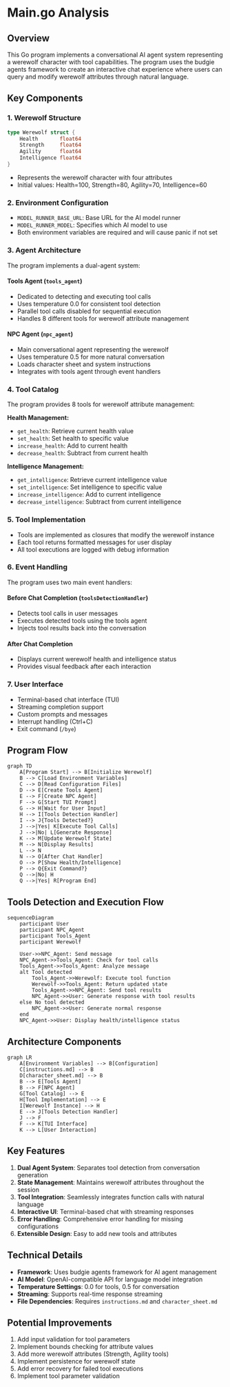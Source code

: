 # Main.go Analysis

## Overview
This Go program implements a conversational AI agent system representing a werewolf character with tool capabilities. The program uses the budgie agents framework to create an interactive chat experience where users can query and modify werewolf attributes through natural language.

## Key Components

### 1. Werewolf Structure
```go
type Werewolf struct {
    Health       float64
    Strength     float64
    Agility      float64
    Intelligence float64
}
```
- Represents the werewolf character with four attributes
- Initial values: Health=100, Strength=80, Agility=70, Intelligence=60

### 2. Environment Configuration
- `MODEL_RUNNER_BASE_URL`: Base URL for the AI model runner
- `MODEL_RUNNER_MODEL`: Specifies which AI model to use
- Both environment variables are required and will cause panic if not set

### 3. Agent Architecture
The program implements a dual-agent system:

#### Tools Agent (`tools_agent`)
- Dedicated to detecting and executing tool calls
- Uses temperature 0.0 for consistent tool detection
- Parallel tool calls disabled for sequential execution
- Handles 8 different tools for werewolf attribute management

#### NPC Agent (`npc_agent`)
- Main conversational agent representing the werewolf
- Uses temperature 0.5 for more natural conversation
- Loads character sheet and system instructions
- Integrates with tools agent through event handlers

### 4. Tool Catalog
The program provides 8 tools for werewolf attribute management:

**Health Management:**
- `get_health`: Retrieve current health value
- `set_health`: Set health to specific value
- `increase_health`: Add to current health
- `decrease_health`: Subtract from current health

**Intelligence Management:**
- `get_intelligence`: Retrieve current intelligence value
- `set_intelligence`: Set intelligence to specific value
- `increase_intelligence`: Add to current intelligence
- `decrease_intelligence`: Subtract from current intelligence

### 5. Tool Implementation
- Tools are implemented as closures that modify the werewolf instance
- Each tool returns formatted messages for user display
- All tool executions are logged with debug information

### 6. Event Handling
The program uses two main event handlers:

#### Before Chat Completion (`toolsDetectionHandler`)
- Detects tool calls in user messages
- Executes detected tools using the tools agent
- Injects tool results back into the conversation

#### After Chat Completion
- Displays current werewolf health and intelligence status
- Provides visual feedback after each interaction

### 7. User Interface
- Terminal-based chat interface (TUI)
- Streaming completion support
- Custom prompts and messages
- Interrupt handling (Ctrl+C)
- Exit command (`/bye`)

## Program Flow

```mermaid
graph TD
    A[Program Start] --> B[Initialize Werewolf]
    B --> C[Load Environment Variables]
    C --> D[Read Configuration Files]
    D --> E[Create Tools Agent]
    E --> F[Create NPC Agent]
    F --> G[Start TUI Prompt]
    G --> H[Wait for User Input]
    H --> I[Tools Detection Handler]
    I --> J{Tools Detected?}
    J -->|Yes| K[Execute Tool Calls]
    J -->|No| L[Generate Response]
    K --> M[Update Werewolf State]
    M --> N[Display Results]
    L --> N
    N --> O[After Chat Handler]
    O --> P[Show Health/Intelligence]
    P --> Q{Exit Command?}
    Q -->|No| H
    Q -->|Yes| R[Program End]
```

## Tools Detection and Execution Flow

```mermaid
sequenceDiagram
    participant User
    participant NPC_Agent
    participant Tools_Agent
    participant Werewolf
    
    User->>NPC_Agent: Send message
    NPC_Agent->>Tools_Agent: Check for tool calls
    Tools_Agent->>Tools_Agent: Analyze message
    alt Tool detected
        Tools_Agent->>Werewolf: Execute tool function
        Werewolf->>Tools_Agent: Return updated state
        Tools_Agent->>NPC_Agent: Send tool results
        NPC_Agent->>User: Generate response with tool results
    else No tool detected
        NPC_Agent->>User: Generate normal response
    end
    NPC_Agent->>User: Display health/intelligence status
```

## Architecture Components

```mermaid
graph LR
    A[Environment Variables] --> B[Configuration]
    C[instructions.md] --> B
    D[character_sheet.md] --> B
    B --> E[Tools Agent]
    B --> F[NPC Agent]
    G[Tool Catalog] --> E
    H[Tool Implementation] --> E
    I[Werewolf Instance] --> H
    E --> J[Tools Detection Handler]
    J --> F
    F --> K[TUI Interface]
    K --> L[User Interaction]
```

## Key Features

1. **Dual Agent System**: Separates tool detection from conversation generation
2. **State Management**: Maintains werewolf attributes throughout the session
3. **Tool Integration**: Seamlessly integrates function calls with natural language
4. **Interactive UI**: Terminal-based chat with streaming responses
5. **Error Handling**: Comprehensive error handling for missing configurations
6. **Extensible Design**: Easy to add new tools and attributes

## Technical Details

- **Framework**: Uses budgie agents framework for AI agent management
- **AI Model**: OpenAI-compatible API for language model integration
- **Temperature Settings**: 0.0 for tools, 0.5 for conversation
- **Streaming**: Supports real-time response streaming
- **File Dependencies**: Requires `instructions.md` and `character_sheet.md`

## Potential Improvements

1. Add input validation for tool parameters
2. Implement bounds checking for attribute values
3. Add more werewolf attributes (Strength, Agility tools)
4. Implement persistence for werewolf state
5. Add error recovery for failed tool executions
6. Implement tool parameter validation